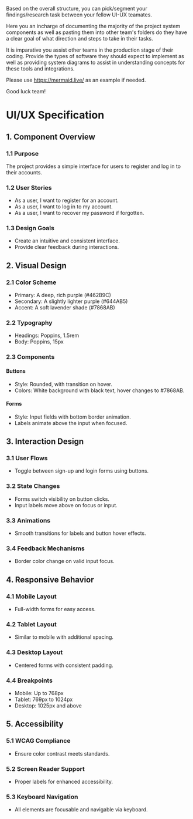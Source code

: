 Based on the overall structure, you can pick/segment your findings/research task between your fellow UI-UX teamates.

Here you an incharge of documenting the majority of the project system components as well as pasting them into other team's folders do they have a clear goal of what direction and steps to take in their tasks.

It is imparative you assist other teams in the production stage of their coding. Provide the types of software they should expect to implement as well as providing system diagrams to assist in understanding concepts for these tools and integrations.

Please use https://mermaid.live/ as an example if needed.

Good luck team!

# UI/UX Specification

## 1. Component Overview

### 1.1 Purpose

The project provides a simple interface for users to register and log in to their accounts.

### 1.2 User Stories

- As a user, I want to register for an account.
- As a user, I want to log in to my account.
- As a user, I want to recover my password if forgotten.

### 1.3 Design Goals

- Create an intuitive and consistent interface.
- Provide clear feedback during interactions.

## 2. Visual Design

### 2.1 Color Scheme

- Primary: A deep, rich purple (#462B9C)
- Secondary: A slightly lighter purple (#644AB5)
- Accent: A soft lavender shade (#7868AB)

### 2.2 Typography

- Headings: Poppins, 1.5rem
- Body: Poppins, 15px

### 2.3 Components

#### Buttons

- Style: Rounded, with transition on hover.
- Colors: White background with black text, hover changes to #7868AB.

#### Forms

- Style: Input fields with bottom border animation.
- Labels animate above the input when focused.

## 3. Interaction Design

### 3.1 User Flows

- Toggle between sign-up and login forms using buttons.

### 3.2 State Changes

- Forms switch visibility on button clicks.
- Input labels move above on focus or input.

### 3.3 Animations

- Smooth transitions for labels and button hover effects.

### 3.4 Feedback Mechanisms

- Border color change on valid input focus.

## 4. Responsive Behavior

### 4.1 Mobile Layout

- Full-width forms for easy access.

### 4.2 Tablet Layout

- Similar to mobile with additional spacing.

### 4.3 Desktop Layout

- Centered forms with consistent padding.

### 4.4 Breakpoints

- Mobile: Up to 768px
- Tablet: 769px to 1024px
- Desktop: 1025px and above

## 5. Accessibility

### 5.1 WCAG Compliance

- Ensure color contrast meets standards.

### 5.2 Screen Reader Support

- Proper labels for enhanced accessibility.

### 5.3 Keyboard Navigation

- All elements are focusable and navigable via keyboard.

